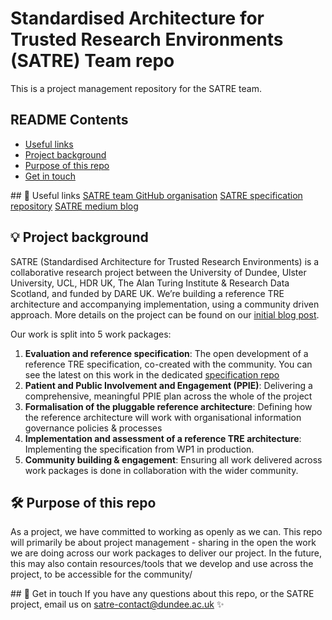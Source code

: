 # Standardised Architecture for Trusted Research Environments (SATRE) Team repo

This is a project management repository for the SATRE team.

## README Contents
* [Useful links](#useful-links)
* [Project background](#project-background)
* [Purpose of this repo](#purpose-of-this-repo)
* [Get in touch](#get-in-touch)

## 🔗 Useful links
[SATRE team GitHub organisation](https://github.com/sa-tre)
[SATRE specification repository](https://github.com/sa-tre/satre-specification)
[SATRE medium blog](https://medium.com/satre)

## 💡 Project background

SATRE (Standardised Architecture for Trusted Research Environments) is a collaborative research project between the University of Dundee, Ulster University, UCL, HDR UK, The Alan Turing Institute & Research Data Scotland, and funded by DARE UK. 
We’re building a reference TRE architecture and accompanying implementation, using a community driven approach. More details on the project can be found on our [initial blog post](https://medium.com/satre/satre-receives-dare-uk-driver-project-funding-3bac73db1144).

Our work is split into 5 work packages:
1. **Evaluation and reference specification**: The open development of a reference TRE specification, co-created with the community. You can see the latest on this work in the dedicated [specification repo](https://github.com/sa-tre/satre-specification)
2. **Patient and Public Involvement and Engagement (PPIE)**: Delivering a comprehensive, meaningful PPIE plan across the whole of the project
3. **Formalisation of the pluggable reference architecture**: Defining how the reference architecture will work with organisational information governance policies & processes
4. **Implementation and assessment of a reference TRE architecture**: Implementing the specification from WP1 in production.
5. **Community building & engagement**: Ensuring all work delivered across work packages is done in collaboration with the wider community.

## 🛠️ Purpose of this repo
As a project, we have committed to working as openly as we can.
This repo will primarily be about project management - sharing in the open the work we are doing across our work packages to deliver our project.
In the future, this may also contain resources/tools that we develop and use across the project, to be accessible for the community/

## 📢 Get in touch
If you have any questions about this repo, or the SATRE project, email us on [satre-contact@dundee.ac.uk](mailto:satre-contact@dundee.ac.uk) ✨
